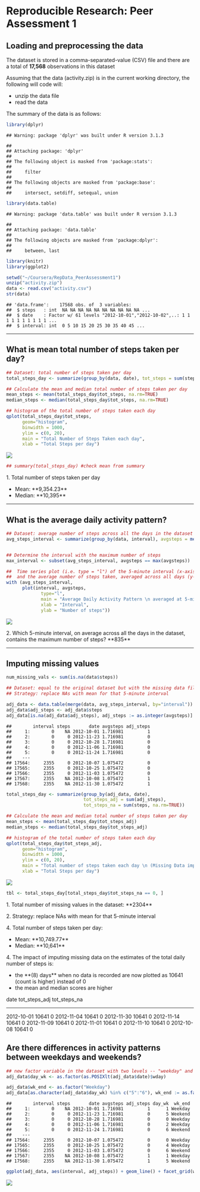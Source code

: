 # Reproducible Research: Peer Assessment 1


## Loading and preprocessing the data
The dataset is stored in a comma-separated-value (CSV) file and there are a total of **17,568** observations in this dataset

Assuming that the data (activity.zip) is in the current working directory, the following will code will:

- unzip the data file
- read the data 

The summary of the data is as follows: 


```r
library(dplyr)
```

```
## Warning: package 'dplyr' was built under R version 3.1.3
```

```
## 
## Attaching package: 'dplyr'
## 
## The following object is masked from 'package:stats':
## 
##     filter
## 
## The following objects are masked from 'package:base':
## 
##     intersect, setdiff, setequal, union
```

```r
library(data.table)
```

```
## Warning: package 'data.table' was built under R version 3.1.3
```

```
## 
## Attaching package: 'data.table'
## 
## The following objects are masked from 'package:dplyr':
## 
##     between, last
```

```r
library(knitr)
library(ggplot2)

setwd("~/Coursera/RepData_PeerAssessment1")
unzip("activity.zip")
data <- read.csv("activity.csv")
str(data)
```

```
## 'data.frame':	17568 obs. of  3 variables:
##  $ steps   : int  NA NA NA NA NA NA NA NA NA NA ...
##  $ date    : Factor w/ 61 levels "2012-10-01","2012-10-02",..: 1 1 1 1 1 1 1 1 1 1 ...
##  $ interval: int  0 5 10 15 20 25 30 35 40 45 ...
```
<hr></hr>

## What is mean total number of steps taken per day?


```r
## Dataset: total number of steps taken per day
total_steps_day <- summarize(group_by(data, date), tot_steps = sum(steps, na.rm=TRUE))

## Calculate the mean and median total number of steps taken per day
mean_steps <- mean(total_steps_day$tot_steps, na.rm=TRUE)
median_steps <- median(total_steps_day$tot_steps, na.rm=TRUE)

## histogram of the total number of steps taken each day
qplot(total_steps_day$tot_steps, 
      geom="histogram",
      binwidth = 1000,
      ylim = c(0, 20),
      main = "Total Number of Steps Taken each day",
      xlab = "Total Steps per day")
```

![](PA1_template_files/figure-html/Total_Steps_Day-1.png) 

```r
## summary(total_steps_day) #check mean from summary
```

<p> 1. Total number of steps taken per day
<ul>
    <li> Mean: **9,354.23** </li>
    <li> Median: **10,395** </li>
</ul>
</p>
<hr></hr>

## What is the average daily activity pattern?


```r
## Dataset: average number of steps across all the days in the dataset per 5-minute interval
avg_steps_interval <- summarize(group_by(data, interval), avgsteps = mean(steps, na.rm=TRUE))


## Determine the interval with the maximum number of steps
max_interval <- subset(avg_steps_interval, avgsteps == max(avgsteps))

##  Time series plot (i.e. type = "l") of the 5-minute interval (x-axis) 
##  and the average number of steps taken, averaged across all days (y-axis)
with (avg_steps_interval, 
      plot(interval, avgsteps, 
             type="l",
             main = "Average Daily Activity Pattern \n averaged at 5-minute Intervals across all days",                             
             xlab = "Interval",
             ylab = "Number of steps"))
```

![](PA1_template_files/figure-html/Average_Daily_Activity_Patterns-1.png) 

<p> 2. Which 5-minute interval, on average across all the days in the dataset, contains the maximum number of steps? **835** </p>

<hr></hr>


## Imputing missing values


```r
num_missing_vals <- sum(is.na(data$steps))

## Dataset: equal to the original dataset but with the missing data filled in.
## Strategy: replace NAs with mean for that 5-minute interval

adj_data <- data.table(merge(data, avg_steps_interval, by="interval"))
adj_data$adj_steps <- adj_data$steps
adj_data[is.na(adj_data$adj_steps), adj_steps := as.integer(avgsteps)]
```

```
##        interval steps       date avgsteps adj_steps
##     1:        0    NA 2012-10-01 1.716981         1
##     2:        0     0 2012-11-23 1.716981         0
##     3:        0     0 2012-10-28 1.716981         0
##     4:        0     0 2012-11-06 1.716981         0
##     5:        0     0 2012-11-24 1.716981         0
##    ---                                             
## 17564:     2355     0 2012-10-07 1.075472         0
## 17565:     2355     0 2012-10-25 1.075472         0
## 17566:     2355     0 2012-11-03 1.075472         0
## 17567:     2355    NA 2012-10-08 1.075472         1
## 17568:     2355    NA 2012-11-30 1.075472         1
```

```r
total_steps_day <- summarize(group_by(adj_data, date), 
                             tot_steps_adj = sum(adj_steps), 
                             tot_steps_na = sum(steps, na.rm=TRUE))

## Calculate the mean and median total number of steps taken per day
mean_steps <- mean(total_steps_day$tot_steps_adj)
median_steps <- median(total_steps_day$tot_steps_adj)

## histogram of the total number of steps taken each day
qplot(total_steps_day$tot_steps_adj, 
      geom="histogram",
      binwidth = 1000,
      ylim = c(0, 20),
      main = "Total number of steps taken each day \n (Missing Data imputed: tot_steps_adj)",
      xlab = "Total Steps per day")
```

![](PA1_template_files/figure-html/Missing_Values-1.png) 

```r
tbl <- total_steps_day[total_steps_day$tot_steps_na == 0, ]
```

<p> 1. Total number of missing values in the dataset: **2304** </p>

<p> 2. Strategy: replace NAs with mean for that 5-minute interval </p>

<p> 4. Total number of steps taken per day: 
<ul>
      <li> Mean: **10,749.77** </li>      
      <li> Median: **10,641** </li>
</ul></p>


<p> 4. The impact of imputing missing data on the estimates of the total daily number of steps is: 
<ul>
    <li> the **(8) days** when no data is recorded are now plotted as 10641 (count is higher) instead of 0 </li>
    <li> the mean and median scores are higher </li>
</ul></p>



date          tot_steps_adj   tot_steps_na
-----------  --------------  -------------
2012-10-01            10641              0
2012-11-04            10641              0
2012-11-30            10641              0
2012-11-14            10641              0
2012-11-09            10641              0
2012-11-01            10641              0
2012-11-10            10641              0
2012-10-08            10641              0




## Are there differences in activity patterns between weekdays and weekends?


```r
## new factor variable in the dataset with two levels -- "weekday" and "weekend" 
adj_data$day_wk <- as.factor(as.POSIXlt(adj_data$date)$wday)

adj_data$wk_end <- as.factor("Weekday")
adj_data[as.character(adj_data$day_wk) %in% c("5":"6"), wk_end := as.factor("Weekend")]
```

```
##        interval steps       date avgsteps adj_steps day_wk  wk_end
##     1:        0    NA 2012-10-01 1.716981         1      1 Weekday
##     2:        0     0 2012-11-23 1.716981         0      5 Weekend
##     3:        0     0 2012-10-28 1.716981         0      0 Weekday
##     4:        0     0 2012-11-06 1.716981         0      2 Weekday
##     5:        0     0 2012-11-24 1.716981         0      6 Weekend
##    ---                                                            
## 17564:     2355     0 2012-10-07 1.075472         0      0 Weekday
## 17565:     2355     0 2012-10-25 1.075472         0      4 Weekday
## 17566:     2355     0 2012-11-03 1.075472         0      6 Weekend
## 17567:     2355    NA 2012-10-08 1.075472         1      1 Weekday
## 17568:     2355    NA 2012-11-30 1.075472         1      5 Weekend
```

```r
ggplot(adj_data, aes(interval, adj_steps)) + geom_line() + facet_grid(wk_end ~ .) + labs(title = "Average Daily Activity Pattern \n averaged at 5-minute Intervals") + ylab("Number of steps")
```

![](PA1_template_files/figure-html/unnamed-chunk-1-1.png) 

